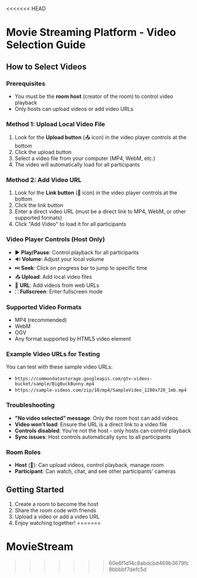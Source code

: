 <<<<<<< HEAD
# Movie Streaming Platform - Video Selection Guide

## How to Select Videos

### Prerequisites
- You must be the **room host** (creator of the room) to control video playback
- Only hosts can upload videos or add video URLs

### Method 1: Upload Local Video File
1. Look for the **Upload button** (📤 icon) in the video player controls at the bottom
2. Click the upload button
3. Select a video file from your computer (MP4, WebM, etc.)
4. The video will automatically load for all participants

### Method 2: Add Video URL
1. Look for the **Link button** (🔗 icon) in the video player controls at the bottom
2. Click the link button
3. Enter a direct video URL (must be a direct link to MP4, WebM, or other supported formats)
4. Click "Add Video" to load it for all participants

### Video Player Controls (Host Only)
- ▶️ **Play/Pause**: Control playback for all participants
- 🔊 **Volume**: Adjust your local volume
- ⏭️ **Seek**: Click on progress bar to jump to specific time
- 📤 **Upload**: Add local video files
- 🔗 **URL**: Add videos from web URLs
- ⛶ **Fullscreen**: Enter fullscreen mode

### Supported Video Formats
- MP4 (recommended)
- WebM
- OGV
- Any format supported by HTML5 video element

### Example Video URLs for Testing
You can test with these sample video URLs:
- `https://commondatastorage.googleapis.com/gtv-videos-bucket/sample/BigBuckBunny.mp4`
- `https://sample-videos.com/zip/10/mp4/SampleVideo_1280x720_1mb.mp4`

### Troubleshooting
- **"No video selected" message**: Only the room host can add videos
- **Video won't load**: Ensure the URL is a direct link to a video file
- **Controls disabled**: You're not the host - only hosts can control playback
- **Sync issues**: Host controls automatically sync to all participants

### Room Roles
- **Host** (👑): Can upload videos, control playback, manage room
- **Participant**: Can watch, chat, and see other participants' cameras

## Getting Started
1. Create a room to become the host
2. Share the room code with friends
3. Upload a video or add a video URL
4. Enjoy watching together!
=======
# MovieStream
>>>>>>> 60e6f1d14c8abdcbd469b3679fc8bbbbf7defc5d
